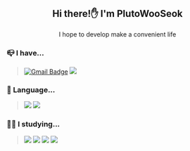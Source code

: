 <div align="center">

## Hi there!✋ I'm PlutoWooSeok

 I hope to develop make a convenient life
 
<div align="left">
 
### 📪 I have...
>[![Gmail Badge](https://img.shields.io/badge/Gmail-d14836?style=flat-square&logo=Gmail&logoColor=white&link=mailto:thelight0804@gmail.com)](mailto:plutoxxx1014@gmail.com)
  <a href="https://lucky-termite-7c1.notion.site/dev-Note-e1d4ebd38a2443e59aa08d81a0c6c9d3" target="Notion"><img src="https://img.shields.io/badge/Notion-000000?style=flat-square&logo=Notion&logoColor=white"/></a>

 
 ### 📝 Language...
><a href="https://github.com/PlutoWooSeok/Java_codingTest" target="Java"><img src="https://img.shields.io/badge/Java-007396?style=flat-square&logo=Java&logoColor=white"/></a>
<a href="https://github.com/PlutoWooSeok/Embeded_software_contest" target="Python"><img src="https://img.shields.io/badge/Python-3776AB?style=flat-square&logo=Python&logoColor=white"/></a>
 
 
### 👨‍💻 I studying...
><a href="https://github.com/PlutoWooSeok/Java_codingTest" target="Java"><img src="https://img.shields.io/badge/Java-007396?style=flat-square&logo=Java&logoColor=white"/></a>
<a href="https://github.com/PlutoWooSeok/Embeded_software_contest" target="Python"><img src="https://img.shields.io/badge/Python-3776AB?style=flat-square&logo=Python&logoColor=white"/></a>
<a target="HTML5"><img src="https://img.shields.io/badge/HTML-E34F26?style=flat-square&logo=HTML5&logoColor=white"/></a>
<a target="Android Studio"><img src="https://img.shields.io/badge/Android Studio-3DDC84?style=flat-square&logo=AndroidStudio&logoColor=white"/></a>
 

 </div>
